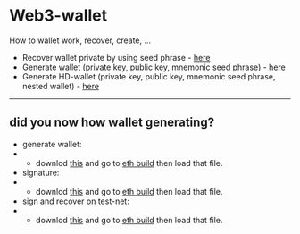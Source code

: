 # Web3-wallet
How to wallet work, recover, create, ...

- Recover wallet private by using seed phrase - [here](https://github.com/sol-app/web3-wallet/tree/main/recover-wallet) 
- Generate wallet (private key, public key, mnemonic seed phrase) - [here](https://github.com/sol-app/web3-wallet/tree/main/generate-wallet) 
- Generate HD-wallet (private key, public key, mnemonic seed phrase, nested wallet) - [here](https://github.com/sol-app/web3-wallet/tree/main/generate-hdwallet) 

---

## did you now how wallet generating?

- generate wallet:
- - downlod [this](https://github.com/sol-app/web3-wallet/blob/main/schem/wallet-generate.webloc) and go to [eth build](https://sandbox.eth.build/) then load that file.
- signature:
- - downlod [this](https://github.com/sol-app/web3-wallet/blob/main/schem/wallet-generate-and-signature.webloc) and go to [eth build](https://sandbox.eth.build/) then load that file.
- sign and recover on test-net:
- - downlod [this](https://github.com/sol-app/web3-wallet/blob/main/schem/wallet-generate-and-sign-recover.webloc) and go to [eth build](https://sandbox.eth.build/) then load that file.
